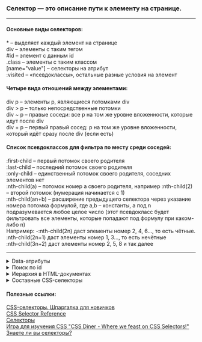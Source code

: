 ### Селектор — это описание пути к элементу на странице.  
---
#### Основные виды селекторов:  
\* – выделяет каждый элемент на странице      
div – элементы с таким тегом   
#id – элемент с данным id  
.class – элементы с таким классом   
[name="value"] – селекторы на атрибут  
:visited – «псевдоклассы», остальные разные условия на элемент   

#### Четыре вида отношений между элементами:  
div p – элементы p, являющиеся потомками div   
div > p – только непосредственные потомки  
div ~ p – правые соседи: все p на том же уровне вложенности, которые идут после div  
div + p – первый правый сосед: p на том же уровне вложенности, который идёт сразу после div (если есть)  

#### Список псевдоклассов для фильтра по месту среди соседей:
:first-child – первый потомок своего родителя  
:last-child – последний потомок своего родителя  
:only-child – единственный потомок своего родителя, соседних элементов нет  
:nth-child(a) – потомок номер a своего родителя, например :nth-child(2) – второй потомок (нумерация начинается с 1)  
:nth-child(an+b) – расширение предыдущего селектора через указание номера потомка формулой, где a,b – константы, а под n подразумевается любое целое число (этот псевдокласс будет фильтровать все элементы, которые попадают под формулу при каком-либо n)  
Например: -:nth-child(2n) даст элементы номер 2, 4, 6…, то есть чётные.  
:nth-child(2n+1) даст элементы номер 1, 3…, то есть нечётные  
:nth-child(3n+2) даст элементы номер 2, 5, 8 и так далее  

---
<details>
<summary>Data-атрибуты</summary>  
Можно договориться с разработчиками о специальном атрибуте, который вы будете использовать в своих тестах для поиска нужных элементов и который не будет изменяться при исправлении верстки сайта. Это добавит стабильности тестам. 
  
Есть несколько ограничений:

* веб-сайт должен использовать стандарт HTML5 (большинство современных сайтов соответствует этому требованию)
* использовать можно только латинские буквы, и символы дефис (-), двоеточие (:) и подчёркивание (_)  

Также принято названия таких атрибутов начинать со слова: "data", например, "data-button".

Некоторые атрибуты являются универсальными, они могут относиться к любому тегу и любому типу элементов. Например, hidden (т.е. скрытым) можно сделать любой элемент. Некоторые же атрибуты ассоциированы строго с определенным тегом, например, для картинки, которая задается тегом img, обязательно нужно указывать атрибут src. 
</details>

<details>
<summary>Поиск по id</summary>  
В современных JavaScript-фреймворках id-атрибуты чаще всего генерируются динамически самим фреймворком, поэтому они изменяются каждый раз при перезагрузке страницы и совершенно нечитабельны, например: вы увидите что-то вроде id="u_ps_0_0_n" или id="avadspffd". В таких случаяx придется пользоваться другими селекторами или использовать собственные data-атрибуты. Названия классов также могут генерироваться автоматически.
</details>

<details>
<summary>Иерархия в HTML-документах</summary>  
Терминология:

* потомок элемента X – элемент любой степени вложенности внутри элемента X;
* ребёнок или дочерний элемент — прямой потомок (т.е. элемент на первом уровне вложенности);
* предок элемента Y – любой элемент X, который включает в себя элемент Y;
* родитель — это прямой предок (т.е. элемент, который расположен выше строго на 1 уровень);
* братский или соседний элемент – элемент X, который расположен на одном уровне иерархии с элементом Y. Элементы X и Y имеют одного родителя.

Пример HTML кода:
```
<div class="news">
  <div class="title">
    <p class="title_text">About me</p>
  </div>
  <div class="text_block">
    <p class="first">Hello, my name is Oksana.</p>
    <p class="second">I love CSS-selectors.</p>
  </div>
</div>
```
<img src="https://github.com/OksanaKZ/Python-Auto-Tests/blob/main/images/HTML.png"/>

* Какие элементы являются потомками элемента, имеющего class="news"? Это все остальные элементы в этом html-коде: элемент с class="title", элемент с class="title_text" и другие.
* Какие элементы можно назвать дочерними (child) элементами для элемента с class="news"? Только элементы с class= "title" и class="text_block".
* Какие элементы являются предками элемента с class="first"? Это элементы с class="text_block" и class="news".
* Какой элемент является родителем элемента с class="first"? Только элемент с class="text_block".
* Какой элемент мы можем назвать братским или соседним элементом для элемента, имеющего class="first"? Это элемент с class="second".
</details>

<details>
<summary>Составные CSS-селекторы</summary>  
  
  Пример страницы:
  
  
```  
  <div id="posts" class="post-list">
  <div id="post1" class="item">
    <div class="title">Как я провел лето</div>
    <img src="./images/summer.png">
  </div>
  <div id="post2" class="item">
    <div class="title second">Ходили купаться</div>
    <img src="./images/bad_dog.jpg">
  </div>
  <div id="post3" class="item">
    <div class="title">С друзьями</div>
    <img src="./images/friends.jpg">
  </div>
</div>
```
### Использование потомков  
Попробуем найти элемент с текстом "Ходили купаться". Для решения этой задачи мы можем взять элемент, стоящий выше в иерархии нужного нам элемента, и написать следующий селектор:  
```
#post2 .title  
```
Здесь символ # означает, что надо искать элемент с id post2, пробел - что также нужно найти элемент-потомок, а ., что элемент-потомок должен иметь класс со значением title.  
Элемент .title называется потомком (англ. descendant) элемента #post2. Потомок может находиться на любом уровне вложенности, все элементы с селектором .title также являются и потомками элемента #posts, хотя и расположены от него на два уровня ниже. #posts .title найдет все 3 элемента с классом title.  
Символ пробела " " является значащим в CSS-селекторах. Это важный символ, который разделяет описание предка и потомка. Если бы мы записали селектор #post2.title без пробела, то в данном примере не было найдено ни одного элемента. Такая запись означала бы, что мы хотим найти элемент, который одновременно содержит id "post2" и класс "title". Таким образом #post2 .title и #post2.title — это разные селекторы.

### Использование дочерних элементов  
Другой способ найти этот элемент:
```
#post2 > div.title
```
Здесь мы указали еще тег элемента div и уточнили, что нужно взять элемент с тегом и классом: div.title, который находится строго на один уровень иерархии ниже чем элемент #post2. Для этого используется символ >.  
Элемент #post2 в этом случае называется родителем (англ. parent) для элемента div.title, а элемент div.title называется дочерним элементом (англ. child) для элемента #post2. Если символа > нет, то будет выполнен поиск всех элементов div.title на любом уровне ниже первого элемента.  
В данном случае символы пробела вокруг символа ">" не несут важного значения в отличие от предыдущего примера, и могут быть опущены. Запись #post2>div.title аналогична записи #post2 > div.title.

### Использование порядкового номера дочернего элемента  
Еще один способ найти этот элемент:
```
#posts > .item:nth-child(2) > .title
```
Псевдо-класс :nth-child(2) — позволяет найти второй по порядку элемент среди дочерних элементов для #posts. Затем с помощью конструкции > .title мы указываем, что нам нужен элемент .title, родителем которого является найденный ранее элемент .item.

### Использование нескольких классов  
Также мы можем использовать сразу несколько классов элемента, чтобы его найти. Для этого классы записываются подряд через точку: 
```
.title.second
```
</details>

#### Полезные ссылки:  
[CSS-селекторы. Шпаргалка для новичков](https://htmlacademy.ru/blog/css/selectors)  
[CSS Selector Reference](https://www.w3schools.com/cssref/css_selectors.php)  
[Селекторы](https://hcdev.ru/learn/css3/selectors/)  
[Игра для изучения CSS "CSS Diner - Where we feast on CSS Selectors!"](https://flukeout.github.io/)  
[Знаете ли вы селекторы?](https://learn.javascript.ru/css-selectors)
